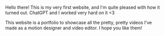 Hello there!  This is my very first website, and I'm quite pleased with how it turned out.  ChatGPT and I worked very hard on it <3

This website is a portfolio to showcase all the pretty, pretty videos I've made as a motion designer and video editor.  I hope you like them!
